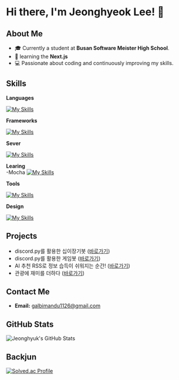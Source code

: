 # Hi there, I'm Jeonghyeok Lee! 👋

## About Me

- 🎓 Currently a student at **Busan Software Meister High School**.
- 🌱 learning the **Next.js**
- 💻 Passionate about coding and continuously improving my skills.

## Skills

**Languages**
  
[![My Skills](https://skillicons.dev/icons?i=html,css,js,python,c,react)](https://skillicons.dev)

**Frameworks**
  
[![My Skills](https://skillicons.dev/icons?i=nodejs,express,fastapi)](https://skillicons.dev)

**Sever**

[![My Skills](https://skillicons.dev/icons?i=sqlite,redis)](https://skillicons.dev)

**Learing**<br>
-Mocha
[![My Skills](https://skillicons.dev/icons?i=mocha)](https://skillicons.dev)

**Tools**
  
[![My Skills](https://skillicons.dev/icons?i=vscode,clion)](https://skillicons.dev)

**Design**
  
[![My Skills](https://skillicons.dev/icons?i=figma,ps,ai)](https://skillicons.dev)

## Projects
- discord.py를 활용한 십이장기봇 ([바로가기](https://github.com/GAMZAMANDU/12chessBot))
- discord.py를 활용한 게임봇 ([바로가기](https://github.com/GAMZAMANDU/DeathCard))
- AI 추천 RSS로 정보 습득이 쉬워지는 순간! ([바로가기](https://github.com/Team-Found/SANDDEOT-App))
- 관광에 재미를 더하다 ([바로가기](https://github.com/FindOut-Hackathon))
## Contact Me

- **Email:** [galbimandu1126@gmail.com](mailto:galbimandu1126@gmail.com)

## GitHub Stats

![Jeonghyuk's GitHub Stats](https://github-readme-stats.vercel.app/api?username=gamzamandu&show_icons=true&theme=radical)

## Backjun
[![Solved.ac Profile](http://mazassumnida.wtf/api/v2/generate_badge?boj=garic)](https://solved.ac/백준아이디/)
